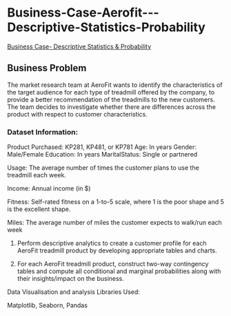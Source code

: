 # Business-Case-Aerofit---Descriptive-Statistics-Probability
[Business Case- Descriptive Statistics &amp; Probability](https://github.com/AnureetKaurTiwana/Business-Case-Aerofit---Descriptive-Statistics-Probability/blob/main/Business%20Case-Aerofit%20-%20Descriptive%20Statistics%20%26%20Probability.py)

## Business Problem 
The market research team at AeroFit wants to identify the characteristics of the target audience for each type of treadmill offered by the company, to provide a better recommendation of the treadmills to the new customers. The team decides to investigate whether there are differences across the product with respect to customer characteristics.

### Dataset Information: 

Product Purchased:	KP281, KP481, or KP781
Age:	In years
Gender:	Male/Female
Education:	In years
MaritalStatus:	Single or partnered

Usage:	The average number of times the customer plans to use the treadmill each week.

Income:	Annual income (in $)

Fitness:	Self-rated fitness on a 1-to-5 scale, where 1 is the poor shape and 5 is the excellent shape.

Miles:	The average number of miles the customer expects to walk/run each week

1. Perform descriptive analytics to create a customer profile for each AeroFit treadmill product by developing appropriate tables and charts.

2. For each AeroFit treadmill product, construct two-way contingency tables and compute all conditional and marginal probabilities along with their insights/impact on the business.


Data Visualisation and analysis Libraries Used: 

Matplotlib, Seaborn, Pandas

